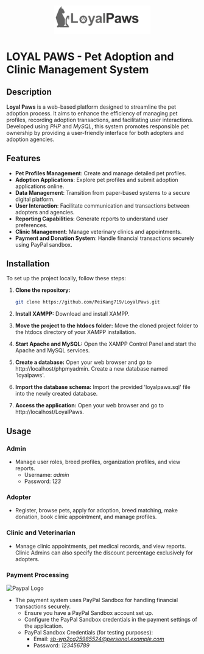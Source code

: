 <p align="center">
  <img src="https://github.com/PeiKang719/LoyalPaws/blob/main/media/lp.png" style="width:50%; height:15%;"/>
</p>

# LOYAL PAWS - Pet Adoption and Clinic Management System

## Description

**Loyal Paws** is a web-based platform designed to streamline the pet adoption process. It aims to enhance the efficiency of managing pet profiles, recording adoption transactions, and facilitating user interactions. Developed using *PHP* and *MySQL*, this system promotes responsible pet ownership by providing a user-friendly interface for both adopters and adoption agencies.

## Features

- **Pet Profiles Management**: Create and manage detailed pet profiles.
- **Adoption Applications**: Explore pet profiles and submit adoption applications online.
- **Data Management**: Transition from paper-based systems to a secure digital platform.
- **User Interaction**: Facilitate communication and transactions between adopters and agencies.
- **Reporting Capabilities**: Generate reports to understand user preferences.
- **Clinic Management**: Manage veterinary clinics and appointments.
- **Payment and Donation System**: Handle financial transactions securely using PayPal sandbox.

## Installation

To set up the project locally, follow these steps:

1. **Clone the repository:**
   ```bash
   git clone https://github.com/PeiKang719/LoyalPaws.git

2. **Install XAMPP:**
   Download and install XAMPP.

3. **Move the project to the htdocs folder:**
   Move the cloned project folder to the htdocs directory of your XAMPP installation.

4. **Start Apache and MySQL:**
   Open the XAMPP Control Panel and start the Apache and MySQL services.

5. **Create a database:**
   Open your web browser and go to http://localhost/phpmyadmin.
   Create a new database named 'loyalpaws'.

6. **Import the database schema:**
   Import the provided 'loyalpaws.sql' file into the newly created database.

7. **Access the application:**
   Open your web browser and go to http://localhost/LoyalPaws.

## Usage

### Admin
- Manage user roles, breed profiles, organization profiles, and view reports.
  - Username: *admin*
  - Password: *123*

### Adopter
- Register, browse pets, apply for adoption, breed matching, make donation, book clinic appointment, and manage profiles. <br />

### Clinic and Veterinarian
- Manage clinic appointments, pet medical records, and view reports. Clinic Admins can also specify the discount percentage exclusively for adopters. <br />

### Payment Processing

![Paypal Logo](https://github.com/PeiKang719/LoyalPaws/blob/main/media/sandbox.png)

- The payment system uses PayPal Sandbox for handling financial transactions securely.
   - Ensure you have a PayPal Sandbox account set up.
   - Configure the PayPal Sandbox credentials in the payment settings of the application.
   - PayPal Sandbox Credentials (for testing purposes):
      - Email: *sb-wp2cq25985524@personal.example.com*
      - Password: *123456789*
      




   





   






